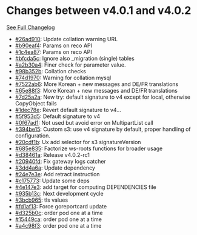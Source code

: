 # Changes between v4.0.1 and v4.0.2

[See Full Changelog](https://github.com/pydio/cells/compare/v4.0.1...v4.0.2)

- [#26ad910](https://github.com/pydio/cells/commit/26ad91081a8f614690653f38432436815a1fe35e): Update collation warning URL
- [#b90eaf4](https://github.com/pydio/cells/commit/b90eaf4ef20db7da256a3ae2a03e5434fb483e95): Params on reco API
- [#1c4ea87](https://github.com/pydio/cells/commit/1c4ea87b743cca9e157a788d2a3272d2d5085f64): Params on reco API
- [#bfcda5c](https://github.com/pydio/cells/commit/bfcda5cdac4ed338903cba242363c30d1be878c2): Ignore also _migration (single) tables
- [#a2b30a4](https://github.com/pydio/cells/commit/a2b30a41cd7593040862f81c2353d542a3b74ea7): Finer check for parameter value.
- [#98b352b](https://github.com/pydio/cells/commit/98b352b308983bf79437949279e5a58f18badc1c): Collation checks
- [#74d1970](https://github.com/pydio/cells/commit/74d197057b6683ebe299c098456c852942bde311): Warning for collation mysql
- [#7522ab6](https://github.com/pydio/cells/commit/7522ab62e73f1af53ef4baeb7fd275dd418d35af): More Korean + new messages and DE/FR translations
- [#65e88f3](https://github.com/pydio/cells/commit/65e88f324a54eb6dbca14fb3f50c89fa4a4a5532): More Korean + new messages and DE/FR translations
- [#7d25a2a](https://github.com/pydio/cells/commit/7d25a2a447f2dc82758173c96e1908eb92db5fec): New try: default signature to v4 except for local, otherwise CopyObject fails
- [#1dec78e](https://github.com/pydio/cells/commit/1dec78e5a6f2ce51b407f76c656d6d8e36822947): Revert default signature to v4...
- [#5f953d5](https://github.com/pydio/cells/commit/5f953d5ed83e9aeb4ca588eb6166269872c28ff6): Default signature to v4
- [#0f67ad1](https://github.com/pydio/cells/commit/0f67ad1b0cc7cf0bd5004a289f2d462469005492): Not used but avoid error on MultipartList call
- [#394be15](https://github.com/pydio/cells/commit/394be150e900a7b7579b31be31aeac3877ccc1c8): Custom s3: use v4 signature by default, proper handling of configuration.
- [#20cdf1b](https://github.com/pydio/cells/commit/20cdf1bad28bf203af957aff75ad3849e558ff85): Ux add selector for s3 signatureVersion
- [#685e835](https://github.com/pydio/cells/commit/685e835ee4d7bc264e394609bb99af03c8f4ca03): Factorize ws-roots functions for broader usage
- [#d38461a](https://github.com/pydio/cells/commit/d38461afda56df5fe270ef71c8fe7c6d255c7d6f): Release v4.0.2-rc1
- [#20940fd](https://github.com/pydio/cells/commit/20940fd01ee0121703d27e00d00b539dec9236a3): Fix gateway logs catcher
- [#3dd4a6a](https://github.com/pydio/cells/commit/3dd4a6a7662ae4a8eeaab0afd0d7737f9a9420b2): Update dependency
- [#24e7e3e](https://github.com/pydio/cells/commit/24e7e3e46a65a254bf82a18557192cb67760d7f7): Add retract instruction
- [#c175773](https://github.com/pydio/cells/commit/c175773382ec6999e2c0df487c039cc69dc6c62d): Update some deps
- [#4e147e3](https://github.com/pydio/cells/commit/4e147e32494ed88cbf68260c80c0bba2cdc17414): add target for computing DEPENDENCIES file
- [#935b13c](https://github.com/pydio/cells/commit/935b13c93231c99a8a724b498e36119464b2bd91): Next development cycle
- [#3bcb965](https://github.com/pydio/cells/commit/3bcb965413d62f7bf5a2021a512788766c13b37a): tls values
- [#fd1af13](https://github.com/pydio/cells/commit/fd1af13b82c2724e2c85fc7b93779d03cca14e5a): Force goreportcard update
- [#d325b0c](https://github.com/pydio/cells/commit/d325b0c6cf0d9b2d6bfe315011c0ff4530d66dab): order pod one at a time
- [#15449ca](https://github.com/pydio/cells/commit/15449ca3947fcb9ca84be86753f57bbb8ab1255f): order pod one at a time
- [#a4c98f3](https://github.com/pydio/cells/commit/a4c98f305dc1218cc01301a5d95127006f885c24): order pod one at a time
